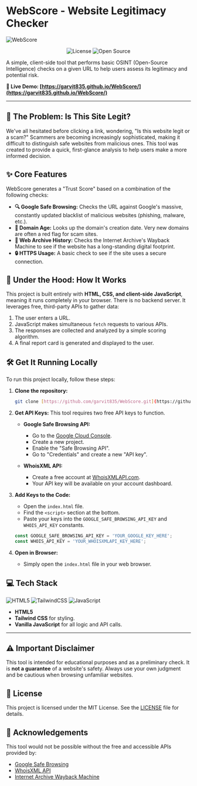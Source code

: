 # WebScore - Website Legitimacy Checker

![WebScore](https://placehold.co/800x400/111827/ffffff?text=WebScore%20Screenshot)

<p align="center">
  <img alt="License" src="https://img.shields.io/badge/License-MIT-yellow.svg"/>
  <img alt="Open Source" src="https://img.shields.io/badge/Open%20Source-❤️-brightgreen"/>
</p>

A simple, client-side tool that performs basic OSINT (Open-Source Intelligence) checks on a given URL to help users assess its legitimacy and potential risk.

**🔗 Live Demo: [https://garvit835.github.io/WebScore/](https://garvit835.github.io/WebScore/)**

---

## 🤔 The Problem: Is This Site Legit?

We've all hesitated before clicking a link, wondering, "Is this website legit or a scam?" Scammers are becoming increasingly sophisticated, making it difficult to distinguish safe websites from malicious ones. This tool was created to provide a quick, first-glance analysis to help users make a more informed decision.

## ✨ Core Features

WebScore generates a "Trust Score" based on a combination of the following checks:

* **🔍 Google Safe Browsing:** Checks the URL against Google's massive, constantly updated blacklist of malicious websites (phishing, malware, etc.).
* **📅 Domain Age:** Looks up the domain's creation date. Very new domains are often a red flag for scam sites.
* **📜 Web Archive History:** Checks the Internet Archive's Wayback Machine to see if the website has a long-standing digital footprint.
* **🔒 HTTPS Usage:** A basic check to see if the site uses a secure connection.

## 🚀 Under the Hood: How It Works

This project is built entirely with **HTML, CSS, and client-side JavaScript**, meaning it runs completely in your browser. There is no backend server. It leverages free, third-party APIs to gather data:

1.  The user enters a URL.
2.  JavaScript makes simultaneous `fetch` requests to various APIs.
3.  The responses are collected and analyzed by a simple scoring algorithm.
4.  A final report card is generated and displayed to the user.

## 🛠️ Get It Running Locally

To run this project locally, follow these steps:

1.  **Clone the repository:**
    ```bash
    git clone [https://github.com/garvit835/WebScore.git](https://github.com/garvit835/WebScore.git)
    ```

2.  **Get API Keys:** This tool requires two free API keys to function.

    * **Google Safe Browsing API:**
        * Go to the [Google Cloud Console](https://console.cloud.google.com/).
        * Create a new project.
        * Enable the "Safe Browsing API".
        * Go to "Credentials" and create a new "API key".

    * **WhoisXML API:**
        * Create a free account at [WhoisXMLAPI.com](https://www.whoisxmlapi.com/).
        * Your API key will be available on your account dashboard.

3.  **Add Keys to the Code:**
    * Open the `index.html` file.
    * Find the `<script>` section at the bottom.
    * Paste your keys into the `GOOGLE_SAFE_BROWSING_API_KEY` and `WHOIS_API_KEY` constants.

    ```javascript
    const GOOGLE_SAFE_BROWSING_API_KEY = 'YOUR_GOOGLE_KEY_HERE';
    const WHOIS_API_KEY = 'YOUR_WHOISXMLAPI_KEY_HERE';
    ```

4.  **Open in Browser:**
    * Simply open the `index.html` file in your web browser.

## 💻 Tech Stack

<p align="left">
  <img alt="HTML5" src="https://img.shields.io/badge/HTML5-E34F26?style=for-the-badge&logo=html5&logoColor=white"/>
  <img alt="TailwindCSS" src="https://img.shields.io/badge/Tailwind_CSS-38B2AC?style=for-the-badge&logo=tailwind-css&logoColor=white"/>
  <img alt="JavaScript" src="https://img.shields.io/badge/JavaScript-F7DF1E?style=for-the-badge&logo=javascript&logoColor=black"/>
</p>

* **HTML5**
* **Tailwind CSS** for styling.
* **Vanilla JavaScript** for all logic and API calls.

---

## ⚠️ Important Disclaimer

This tool is intended for educational purposes and as a preliminary check. It is **not a guarantee** of a website's safety. Always use your own judgment and be cautious when browsing unfamiliar websites.

## 📄 License

This project is licensed under the MIT License. See the [LICENSE](LICENSE) file for details.

## 🙏 Acknowledgements

This tool would not be possible without the free and accessible APIs provided by:

* [Google Safe Browsing](https://developers.google.com/safe-browsing)
* [WhoisXML API](https://www.whoisxmlapi.com/)
* [Internet Archive Wayback Machine](https://archive.org/help/wayback_api.php)
